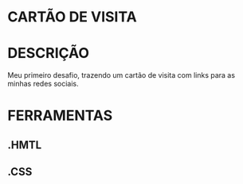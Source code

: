 # CARTÃO DE VISITA

# DESCRIÇÃO
Meu primeiro desafio, trazendo um cartão de visita com links para as minhas redes sociais.

# FERRAMENTAS

## .HMTL
## .CSS
